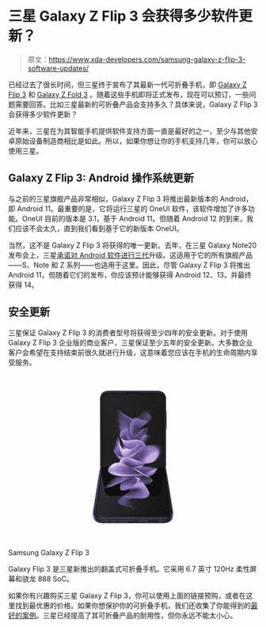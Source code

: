 # 三星 Galaxy Z Flip 3 会获得多少软件更新？

> 原文：<https://www.xda-developers.com/samsung-galaxy-z-flip-3-software-updates/>

已经过去了很长时间，但三星终于宣布了其最新一代可折叠手机，即 [Galaxy Z Flip 3](https://www.xda-developers.com/samsung-galaxy-z-flip-3/) 和 [Galaxy Z Fold 3](https://www.xda-developers.com/samsung-galaxy-z-fold-3/) 。随着这些手机即将正式发布，现在可以预订，一些问题需要回答。比如三星最新的可折叠产品会支持多久？具体来说，Galaxy Z Flip 3 会获得多少软件更新？

近年来，三星在为其智能手机提供软件支持方面一直是最好的之一，至少与其他安卓原始设备制造商相比是如此。所以，如果你想让你的手机支持几年，你可以放心使用三星。

## Galaxy Z Flip 3: Android 操作系统更新

与之前的三星旗舰产品非常相似，Galaxy Z Flip 3 将推出最新版本的 Android，即 Android 11。最重要的是，它将运行三星的 OneUI 软件，该软件增加了许多功能。OneUI 目前的版本是 3.1，基于 Android 11。但随着 Android 12 的到来，我们应该不会太久，直到我们看到基于它的新版本 OneUI。

当然，这不是 Galaxy Z Flip 3 将获得的唯一更新。去年，在三星 Galaxy Note20 发布会上，三星[承诺对 Android 软件进行三代](https://www.xda-developers.com/samsung-3-years-android-os-updates-galaxy-note-20/)升级。这适用于它的所有旗舰产品——S、Note 和 Z 系列——也适用于这里。因此，尽管 Galaxy Z Flip 3 将推出 Android 11，但随着它们的发布，你应该预计能够获得 Android 12、13，并最终获得 14。

## 安全更新

三星保证 Galaxy Z Flip 3 的消费者型号将获得至少四年的安全更新。对于使用 Galaxy Z Flip 3 企业版的商业客户，三星保证至少五年的安全更新。大多数企业客户会希望在支持结束前很久就进行升级，这意味着您应该在手机的生命周期内享受服务。

 <picture>![The Samsung Galaxy Z Flip 3 is now available for $699.99 on Amazon, its lowest price on the platform yet.](img/f99604dfd0ef38a433b0bf1eb1c8de80.png)</picture> 

Samsung Galaxy Z Flip 3

Galaxy Flip 3 是三星新推出的翻盖式可折叠手机。它采用 6.7 英寸 120Hz 柔性屏幕和骁龙 888 SoC。

如果你有兴趣购买三星 Galaxy Z Flip 3，你可以使用上面的链接预购，或者在这里找到最优惠的价格。如果你想保护你的可折叠手机，我们还收集了你能得到的[最好的案例](https://www.xda-developers.com/best-galaxy-z-flip-3-cases/)。三星已经提高了其可折叠产品的耐用性，但你永远不能太小心。